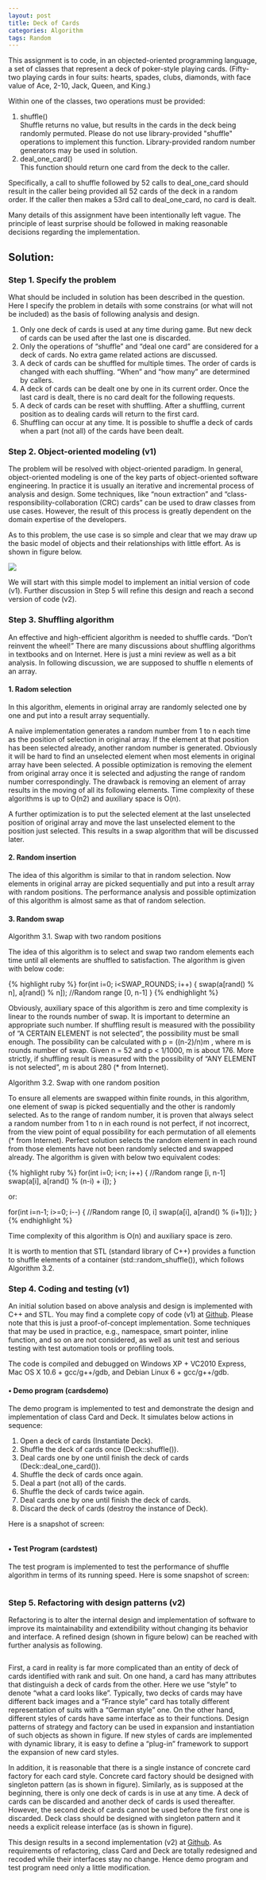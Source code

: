 ```yaml
---
layout: post
title: Deck of Cards
categories: Algorithm
tags: Random
---
```


This assignment is to code, in an objected-oriented programming language, a set of classes that represent a deck of poker-style playing cards. (Fifty-two playing cards in four suits: hearts, spades, clubs, diamonds, with face value of Ace, 2-10, Jack, Queen, and King.)

Within one of the classes, two operations must be provided:

<ol>
<li>shuffle()</li>
Shuffle returns no value, but results in the cards in the deck being randomly permuted. Please do not use library-provided "shuffle" operations to implement this function. Library-provided random number generators may be used in solution.
<li>deal_one_card()</li>
This function should return one card from the deck to the caller.
</ol>

Specifically, a call to shuffle followed by 52 calls to deal_one_card should result in the caller being provided all 52 cards of the deck in a random order. If the caller then makes a 53rd call to deal_one_card, no card is dealt. 

Many details of this assignment have been intentionally left vague. The principle of least surprise should be followed in making reasonable decisions regarding the implementation. 

## Solution:

### Step 1. Specify the problem

What should be included in solution has been described in the question. Here I specify the problem in details with some constrains (or what will not be included) as the basis of following analysis and design.  

<ol>
<li>Only one deck of cards is used at any time during game. But new deck of cards can be used after the last one is discarded.</li>
<li>Only the operations of “shuffle” and “deal one card” are considered for a deck of cards. No extra game related actions are discussed.</li>
<li>A deck of cards can be shuffled for multiple times. The order of cards is changed with each shuffling. “When” and “how many” are determined by callers.</li>
<li>A deck of cards can be dealt one by one in its current order. Once the last card is dealt, there is no card dealt for the following requests.</li>
<li>A deck of cards can be reset with shuffling. After a shuffling, current position as to dealing cards will return to the first card.</li> 
<li>Shuffling can occur at any time. It is possible to shuffle a deck of cards when a part (not all) of the cards have been dealt.</li> 
</ol>

### Step 2. Object-oriented modeling (v1)

The problem will be resolved with object-oriented paradigm. In general, object-oriented modeling is one of the key parts of object-oriented software engineering. In practice it is usually an iterative and incremental process of analysis and design. Some techniques, like “noun extraction” and “class-responsibility-collaboration (CRC) cards” can be used to draw classes from use cases.  However, the result of this process is greatly dependent on the domain expertise of the developers. 

As to this problem, the use case is so simple and clear that we may draw up the basic model of objects and their relationships with little effort.  As is shown in figure below.  

<img src="/images/cards_model_1.jpg" />

We will start with this simple model to implement an initial version of code (v1). Further discussion in Step 5 will refine this design and reach a second version of code (v2). 

### Step 3. Shuffling algorithm

An effective and high-efficient algorithm is needed to shuffle cards. “Don’t reinvent the wheel!” There are many discussions about shuffling algorithms in textbooks and on Internet. Here is just a mini review as well as a bit analysis. In following discussion, we are supposed to shuffle n elements of an array.

#### 1.	Radom selection

In this algorithm, elements in original array are randomly selected one by one and put into a result array sequentially.  

A naïve implementation generates a random number from 1 to n each time as the position of selection in original array. If the element at that position has been selected already, another random number is generated. Obviously it will be hard to find an unselected element when most elements in original array have been selected.  A possible optimization is removing the element from original array once it is selected and adjusting the range of random number correspondingly. The drawback is removing an element of array results in the moving of all its following elements. Time complexity of these algorithms is up to O(n2) and auxiliary space is O(n).

A further optimization is to put the selected element at the last unselected position of original array and move the last unselected element to the position just selected. This results in a swap algorithm that will be discussed later. 
  
#### 2.	Random insertion

The idea of this algorithm is similar to that in random selection. Now elements in original array are picked sequentially and put into a result array with random positions. The performance analysis and possible optimization of this algorithm is almost same as that of random selection.

#### 3.	Random swap

Algorithm 3.1. Swap with two random positions

The idea of this algorithm is to select and swap two random elements each time until all elements are shuffled to satisfaction.  The algorithm is given with below code: 

{% highlight ruby %}
for(int i=0; i<SWAP_ROUNDS; i++)
{
	swap(a[rand() % n], a[rand() % n]); //Random range [0, n-1]
}
{% endhighlight %}

Obviously, auxiliary space of this algorithm is zero and time complexity is linear to the rounds number of swap. It is important to determine an appropriate such number. If shuffling result is measured with the possibility of “A CERTAIN ELEMENT is not selected”, the possibility must be small enough. The possibility can be calculated with p = ((n-2)/n)m , where m is rounds number of swap. Given n = 52 and p < 1/1000, m is about 176. More strictly, if shuffling result is measured with the possibility of “ANY ELEMENT is not selected”, m is about 280 (* from Internet).   

Algorithm 3.2. Swap with one random position

To ensure all elements are swapped within finite rounds, in this algorithm, one element of swap is picked sequentially and the other is randomly selected. As to the range of random number, it is proven that always select a random number from 1 to n in each round is not perfect, if not incorrect, from the view point of equal possibility for each permutation of all elements (* from Internet). Perfect solution selects the random element in each round from those elements have not been randomly selected and swapped already. The algorithm is given with below two equivalent codes:

{% highlight ruby %}
for(int i=0; i<n; i++)
{
	//Random range [i, n-1]
	swap(a[i], a[rand() % (n-i) + i]); 
}

or:

for(int i=n-1; i>=0; i--)
{
	//Random range [0, i]
	swap(a[i], a[rand() % (i+1)]); 
}
{% endhighlight %}

Time complexity of this algorithm is O(n) and auxiliary space is zero.  

It is worth to mention that STL (standard library of C++) provides a function to shuffle elements of a container (std::random_shuffle()), which follows Algorithm 3.2. 

### Step 4. Coding and testing (v1)

An initial solution based on above analysis and design is implemented with C++ and STL. You may find a complete copy of code (v1) at <a href="https://github.com/maoxuli/cards" target="_blank">Github</a>. Please note that this is just a proof-of-concept implementation. Some techniques that may be used in practice, e.g., namespace, smart pointer, inline function, and so on are not considered, as well as unit test and serious testing with test automation tools or profiling tools. 

The code is compiled and debugged on Windows XP + VC2010 Express, Mac OS X 10.6 + gcc/g++/gdb, and Debian Linux 6 + gcc/g++/gdb.

#### •	Demo program (cardsdemo)

The demo program is implemented to test and demonstrate the design and implementation of class Card and Deck. It simulates below actions in sequence:
<ol>
<li>Open a deck of cards (Instantiate Deck).</li>
<li>Shuffle the deck of cards once (Deck::shuffle()).</li>
<li>Deal cards one by one until finish the deck of cards (Deck::deal_one_card()).</li>
<li>Shuffle the deck of cards once again.</li>
<li>Deal a part (not all) of the cards.</li>
<li>Shuffle the deck of cards twice again.</li>
<li>Deal cards one by one until finish the deck of cards.</li>
<li>Discard the deck of cards (destroy the instance of Deck).</li>
</ol>

Here is a snapshot of screen:

<img src="/images/cards_screen_1.jpg " alt="" />

#### •	Test Program (cardstest)

The test program is implemented to test the performance of shuffle algorithm in terms of its running speed.  Here is some snapshot of screen: 

<img src="/images/cards_screen_2.jpg " alt="" />

### Step 5. Refactoring with design patterns (v2)

Refactoring is to alter the internal design and implementation of software to improve its maintainability and extendibility without changing its behavior and interface. A refined design (shown in figure below) can be reached with further analysis as following.

<img src="/images/cards_model_2.jpg " alt="" />

First, a card in reality is far more complicated than an entity of deck of cards identified with rank and suit. On one hand, a card has many attributes that distinguish a deck of cards from the other. Here we use “style” to denote “what a card looks like”. Typically, two decks of cards may have different back images and a “France style” card has totally different representation of suits with a “German style” one. On the other hand, different styles of cards have same interface as to their functions. Design patterns of strategy and factory can be used in expansion and instantiation of such objects as shown in figure. If new styles of cards are implemented with dynamic library, it is easy to define a “plug-in” framework to support the expansion of new card styles.

In addition, it is reasonable that there is a single instance of concrete card factory for each card style. Concrete card factory should be designed with singleton pattern (as is shown in figure). Similarly, as is supposed at the beginning, there is only one deck of cards is in use at any time. A deck of cards can be discarded and another deck of cards is used thereafter. However, the second deck of cards cannot be used before the first one is discarded. Deck class should be designed with singleton pattern and it needs a explicit release interface (as is shown in figure).

This design results in a second implementation (v2) at <a href="https://github.com/maoxuli/cards" target="_blank">Github</a>. As requirements of refactoring, class Card and Deck are totally redesigned and recoded while their interfaces stay no change. Hence demo program and test program need only a little modification. 
